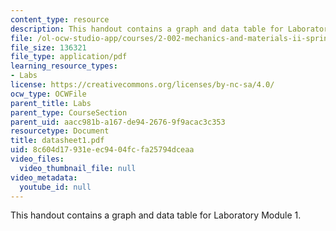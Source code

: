 ```yaml
---
content_type: resource
description: This handout contains a graph and data table for Laboratory Module 1.
file: /ol-ocw-studio-app/courses/2-002-mechanics-and-materials-ii-spring-2004/8c604d17931eec9404fcfa25794dceaa_datasheet1.pdf
file_size: 136321
file_type: application/pdf
learning_resource_types:
- Labs
license: https://creativecommons.org/licenses/by-nc-sa/4.0/
ocw_type: OCWFile
parent_title: Labs
parent_type: CourseSection
parent_uid: aacc981b-a167-de94-2676-9f9acac3c353
resourcetype: Document
title: datasheet1.pdf
uid: 8c604d17-931e-ec94-04fc-fa25794dceaa
video_files:
  video_thumbnail_file: null
video_metadata:
  youtube_id: null
---
```

This handout contains a graph and data table for Laboratory Module 1.